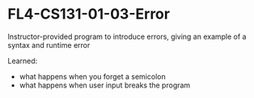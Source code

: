 # FL4-CS131-01-03-Error
Instructor-provided program to introduce errors, giving an example of a syntax and runtime error

Learned:
- what happens when you forget a semicolon
- what happens when user input breaks the program
